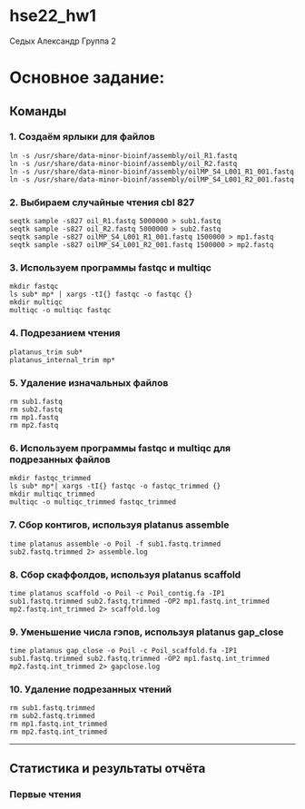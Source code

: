 # hse22_hw1
Седых Александр Группа 2    
# Основное задание:
## Команды
### 1. Создаём ярлыки для файлов
    ln -s /usr/share/data-minor-bioinf/assembly/oil_R1.fastq
    ln -s /usr/share/data-minor-bioinf/assembly/oil_R2.fastq
    ln -s /usr/share/data-minor-bioinf/assembly/oilMP_S4_L001_R1_001.fastq
    ln -s /usr/share/data-minor-bioinf/assembly/oilMP_S4_L001_R2_001.fastq
### 2. Выбираем случайные чтения cbl 827
    seqtk sample -s827 oil_R1.fastq 5000000 > sub1.fastq
    seqtk sample -s827 oil_R2.fastq 5000000 > sub2.fastq
    seqtk sample -s827 oilMP_S4_L001_R1_001.fastq 1500000 > mp1.fastq
    seqtk sample -s827 oilMP_S4_L001_R2_001.fastq 1500000 > mp2.fastq
### 3. Используем программы fastqc и multiqc
    mkdir fastqc
    ls sub* mp* | xargs -tI{} fastqc -o fastqc {}
    mkdir multiqc
    multiqc -o multiqc fastqc
### 4. Подрезанием чтения
    platanus_trim sub*
    platanus_internal_trim mp*
### 5. Удаление изначальных файлов
    rm sub1.fastq 
    rm sub2.fastq
    rm mp1.fastq
    rm mp2.fastq
### 6. Используем программы fastqc и multiqc для подрезанных файлов
    mkdir fastqc_trimmed
    ls sub* mp*| xargs -tI{} fastqc -o fastqc_trimmed {}
    mkdir multiqc_trimmed
    multiqc -o multiqc_trimmed fastqc_trimmed
### 7. Сбор контигов, используя platanus assemble
    time platanus assemble -o Poil -f sub1.fastq.trimmed sub2.fastq.trimmed 2> assemble.log
### 8. Сбор скаффолдов, используя platanus scaffold
    time platanus scaffold -o Poil -c Poil_contig.fa -IP1 sub1.fastq.trimmed sub2.fastq.trimmed -OP2 mp1.fastq.int_trimmed mp2.fastq.int_trimmed 2> scaffold.log
### 9. Уменьшение числа гэпов, используя platanus gap_close
    time platanus gap_close -o Poil -c Poil_scaffold.fa -IP1 sub1.fastq.trimmed sub2.fastq.trimmed -OP2 mp1.fastq.int_trimmed mp2.fastq.int_trimmed 2> gapclose.log
### 10. Удаление подрезанных чтений
    rm sub1.fastq.trimmed
    rm sub2.fastq.trimmed
    rm mp1.fastq.int_trimmed
    rm mp2.fastq.int_trimmed
***
## Статистика и результаты отчёта
### Первые чтения
